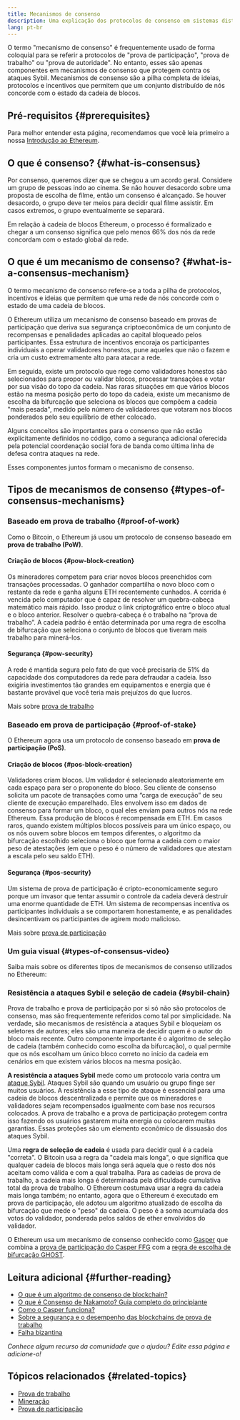 ```yaml
---
title: Mecanismos de consenso
description: Uma explicação dos protocolos de consenso em sistemas distribuídos e o papel que desempenham no Ethereum.
lang: pt-br
---
```


O termo "mecanismo de consenso" é frequentemente usado de forma coloquial para se referir a protocolos de "prova de participação", "prova de trabalho" ou "prova de autoridade". No entanto, esses são apenas componentes em mecanismos de consenso que protegem contra os ataques Sybil. Mecanismos de consenso são a pilha completa de ideias, protocolos e incentivos que permitem que um conjunto distribuído de nós concorde com o estado da cadeia de blocos.

## Pré-requisitos \{#prerequisites}

Para melhor entender esta página, recomendamos que você leia primeiro a nossa [Introdução ao Ethereum](/developers/docs/intro-to-ethereum/).

## O que é consenso? \{#what-is-consensus}

Por consenso, queremos dizer que se chegou a um acordo geral. Considere um grupo de pessoas indo ao cinema. Se não houver desacordo sobre uma proposta de escolha de filme, então um consenso é alcançado. Se houver desacordo, o grupo deve ter meios para decidir qual filme assistir. Em casos extremos, o grupo eventualmente se separará.

Em relação à cadeia de blocos Ethereum, o processo é formalizado e chegar a um consenso significa que pelo menos 66% dos nós da rede concordam com o estado global da rede.

## O que é um mecanismo de consenso? \{#what-is-a-consensus-mechanism}

O termo mecanismo de consenso refere-se a toda a pilha de protocolos, incentivos e ideias que permitem que uma rede de nós concorde com o estado de uma cadeia de blocos.

O Ethereum utiliza um mecanismo de consenso baseado em provas de participação que deriva sua segurança criptoeconômica de um conjunto de recompensas e penalidades aplicadas ao capital bloqueado pelos participantes. Essa estrutura de incentivos encoraja os participantes individuais a operar validadores honestos, pune aqueles que não o fazem e cria um custo extremamente alto para atacar a rede.

Em seguida, existe um protocolo que rege como validadores honestos são selecionados para propor ou validar blocos, processar transações e votar por sua visão do topo da cadeia. Nas raras situações em que vários blocos estão na mesma posição perto do topo da cadeia, existe um mecanismo de escolha da bifurcação que seleciona os blocos que compõem a cadeia "mais pesada", medido pelo número de validadores que votaram nos blocos ponderados pelo seu equilíbrio de ether colocado.

Alguns conceitos são importantes para o consenso que não estão explicitamente definidos no código, como a segurança adicional oferecida pela potencial coordenação social fora de banda como última linha de defesa contra ataques na rede.

Esses componentes juntos formam o mecanismo de consenso.

## Tipos de mecanismos de consenso \{#types-of-consensus-mechanisms}

### Baseado em prova de trabalho \{#proof-of-work}

Como o Bitcoin, o Ethereum já usou um protocolo de consenso baseado em **prova de trabalho (PoW)**.

#### Criação de blocos \{#pow-block-creation}

Os mineradores competem para criar novos blocos preenchidos com transações processadas. O ganhador compartilha o novo bloco com o restante da rede e ganha alguns ETH recentemente cunhados. A corrida é vencida pelo computador que é capaz de resolver um quebra-cabeça matemático mais rápido. Isso produz o link criptográfico entre o bloco atual e o bloco anterior. Resolver o quebra-cabeça é o trabalho na “prova de trabalho”. A cadeia padrão é então determinada por uma regra de escolha de bifurcação que seleciona o conjunto de blocos que tiveram mais trabalho para minerá-los.

#### Segurança \{#pow-security}

A rede é mantida segura pelo fato de que você precisaria de 51% da capacidade dos computadores da rede para defraudar a cadeia. Isso exigiria investimentos tão grandes em equipamentos e energia que é bastante provável que você teria mais prejuízos do que lucros.

Mais sobre [prova de trabalho](/developers/docs/consensus-mechanisms/pow/)

### Baseado em prova de participação \{#proof-of-stake}

O Ethereum agora usa um protocolo de consenso baseado em **prova de participação (PoS)**.

#### Criação de blocos \{#pos-block-creation}

Validadores criam blocos. Um validador é selecionado aleatoriamente em cada espaço para ser o proponente do bloco. Seu cliente de consenso solicita um pacote de transações como uma “carga de execução” de seu cliente de execução emparelhado. Eles envolvem isso em dados de consenso para formar um bloco, o qual eles enviam para outros nós na rede Ethereum. Essa produção de blocos é recompensada em ETH. Em casos raros, quando existem múltiplos blocos possíveis para um único espaço, ou os nós ouvem sobre blocos em tempos diferentes, o algoritmo da bifurcação escolhido seleciona o bloco que forma a cadeia com o maior peso de atestações (em que o peso é o número de validadores que atestam a escala pelo seu saldo ETH).

#### Segurança \{#pos-security}

Um sistema de prova de participação é cripto-economicamente seguro porque um invasor que tentar assumir o controle da cadeia deverá destruir uma enorme quantidade de ETH. Um sistema de recompensas incentiva os participantes individuais a se comportarem honestamente, e as penalidades desincentivam os participantes de agirem modo malicioso.

Mais sobre [prova de participação](/developers/docs/consensus-mechanisms/pos/)

### Um guia visual \{#types-of-consensus-video}

Saiba mais sobre os diferentes tipos de mecanismos de consenso utilizados no Ethereum:

<YouTube id="ojxfbN78WFQ" />

### Resistência a ataques Sybil e seleção de cadeia \{#sybil-chain}

Prova de trabalho e prova de participação por si só não são protocolos de consenso, mas são frequentemente referidos como tal por simplicidade. Na verdade, são mecanismos de resistência a ataques Sybil e bloqueiam os seletores de autores; eles são uma maneira de decidir quem é o autor do bloco mais recente. Outro componente importante é o algoritmo de seleção de cadeia (também conhecido como escolha da bifurcação), o qual permite que os nós escolham um único bloco correto no início da cadeia em cenários em que existem vários blocos na mesma posição.

**A resistência a ataques Sybil** mede como um protocolo varia contra um [ataque Sybil](https://wikipedia.org/wiki/Sybil_attack). Ataques Sybil são quando um usuário ou grupo finge ser muitos usuários. A resistência a esse tipo de ataque é essencial para uma cadeia de blocos descentralizada e permite que os mineradores e validadores sejam recompensados igualmente com base nos recursos colocados. A prova de trabalho e a prova de participação protegem contra isso fazendo os usuários gastarem muita energia ou colocarem muitas garantias. Essas proteções são um elemento econômico de dissuasão dos ataques Sybil.

Uma **regra de seleção de cadeia** é usada para decidir qual é a cadeia "correta". O Bitcoin usa a regra da "cadeia mais longa", o que significa que qualquer cadeia de blocos mais longa será aquela que o resto dos nós aceitam como válida e com a qual trabalha. Para as cadeias de prova de trabalho, a cadeia mais longa é determinada pela dificuldade cumulativa total da prova de trabalho. O Ethereum costumava usar a regra da cadeia mais longa também; no entanto, agora que o Ethereum é executado em prova de participação, ele adotou um algoritmo atualizado de escolha da bifurcação que mede o "peso" da cadeia. O peso é a soma acumulada dos votos do validador, ponderada pelos saldos de ether envolvidos do validador.

O Ethereum usa um mecanismo de consenso conhecido como [Gasper](/developers/docs/consensus-mechanisms/pos/gasper/) que combina a [prova de participação do Casper FFG](https://arxiv.org/abs/1710.09437) com a [regra de escolha de bifurcação GHOST](https://arxiv.org/abs/2003.03052).

## Leitura adicional \{#further-reading}

- [O que é um algoritmo de consenso de blockchain?](https://academy.binance.com/en/articles/what-is-a-blockchain-consensus-algorithm)
- [O que é Consenso de Nakamoto? Guia completo do principiante](https://blockonomi.com/nakamoto-consensus/)
- [Como o Casper funciona?](https://medium.com/unitychain/intro-to-casper-ffg-9ed944d98b2d)
- [Sobre a segurança e o desempenho das blockchains de prova de trabalho](https://eprint.iacr.org/2016/555.pdf)
- [Falha bizantina](https://en.wikipedia.org/wiki/Byzantine_fault)

_Conhece algum recurso da comunidade que o ajudou? Edite essa página e adicione-o!_

## Tópicos relacionados \{#related-topics}

- [Prova de trabalho](/developers/docs/consensus-mechanisms/pow/)
- [Mineração](/developers/docs/consensus-mechanisms/pow/mining/)
- [Prova de participação](/developers/docs/consensus-mechanisms/pos/)

